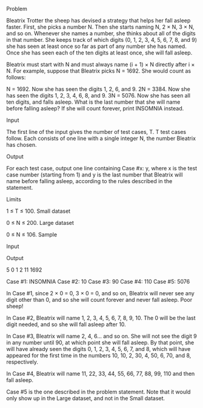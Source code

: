 Problem

Bleatrix Trotter the sheep has devised a strategy that helps her fall asleep faster. First, she picks a number N. Then she starts naming N, 2 × N, 3 × N, and so on. Whenever she names a number, she thinks about all of the digits in that number. She keeps track of which digits (0, 1, 2, 3, 4, 5, 6, 7, 8, and 9) she has seen at least once so far as part of any number she has named. Once she has seen each of the ten digits at least once, she will fall asleep.

Bleatrix must start with N and must always name (i + 1) × N directly after i × N. For example, suppose that Bleatrix picks N = 1692. She would count as follows:

N = 1692. Now she has seen the digits 1, 2, 6, and 9.
2N = 3384. Now she has seen the digits 1, 2, 3, 4, 6, 8, and 9.
3N = 5076. Now she has seen all ten digits, and falls asleep.
What is the last number that she will name before falling asleep? If she will count forever, print INSOMNIA instead.

Input

The first line of the input gives the number of test cases, T. T test cases follow. Each consists of one line with a single integer N, the number Bleatrix has chosen.

Output

For each test case, output one line containing Case #x: y, where x is the test case number (starting from 1) and y is the last number that Bleatrix will name before falling asleep, according to the rules described in the statement.

Limits

1 ≤ T ≤ 100.
Small dataset

0 ≤ N ≤ 200.
Large dataset

0 ≤ N ≤ 106.
Sample


Input 
 	
Output 
 
5
0
1
2
11
1692

Case #1: INSOMNIA
Case #2: 10
Case #3: 90
Case #4: 110
Case #5: 5076


In Case #1, since 2 × 0 = 0, 3 × 0 = 0, and so on, Bleatrix will never see any digit other than 0, and so she will count forever and never fall asleep. Poor sheep!

In Case #2, Bleatrix will name 1, 2, 3, 4, 5, 6, 7, 8, 9, 10. The 0 will be the last digit needed, and so she will fall asleep after 10.

In Case #3, Bleatrix will name 2, 4, 6... and so on. She will not see the digit 9 in any number until 90, at which point she will fall asleep. By that point, she will have already seen the digits 0, 1, 2, 3, 4, 5, 6, 7, and 8, which will have appeared for the first time in the numbers 10, 10, 2, 30, 4, 50, 6, 70, and 8, respectively.

In Case #4, Bleatrix will name 11, 22, 33, 44, 55, 66, 77, 88, 99, 110 and then fall asleep.

Case #5 is the one described in the problem statement. Note that it would only show up in the Large dataset, and not in the Small dataset.